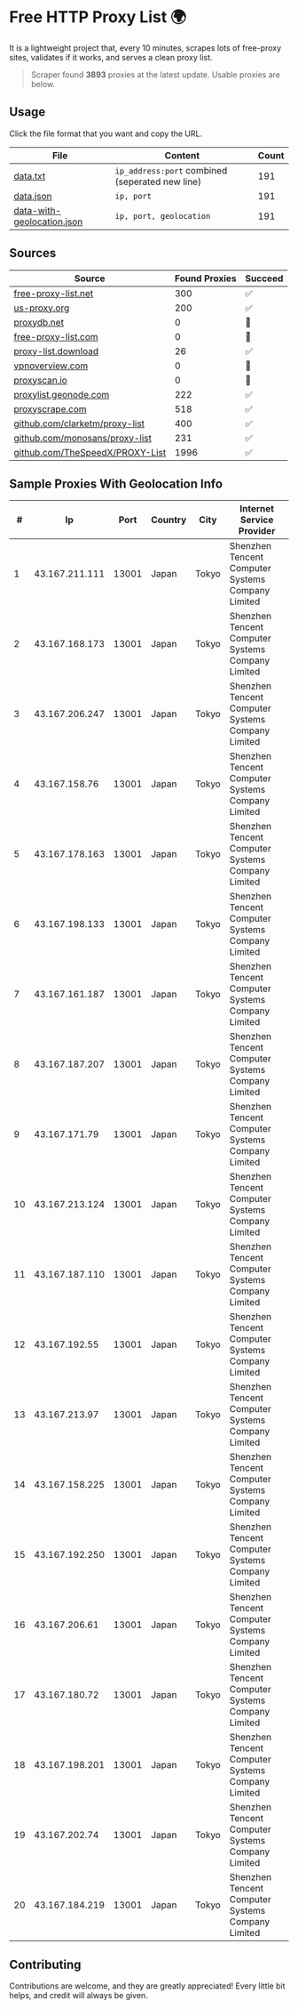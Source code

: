 
# Free HTTP Proxy List 🌍

It is a lightweight project that, every 10 minutes, scrapes lots of free-proxy sites, validates if it works, and serves a clean proxy list.


> Scraper found **3893** proxies at the latest update. Usable proxies are below.

## Usage

Click the file format that you want and copy the URL.


|File|Content|Count|
|----|-------|-----|
|[data.txt](https://raw.githubusercontent.com/themiralay/Proxy-List-World/master/data.txt)|`ip_address:port` combined (seperated new line)|191|
|[data.json](https://raw.githubusercontent.com/themiralay/Proxy-List-World/master/data.json)|`ip, port`|191|
|[data-with-geolocation.json](https://raw.githubusercontent.com/themiralay/Proxy-List-World/master/data-with-geolocation.json)|`ip, port, geolocation`|191|

## Sources

|Source|Found Proxies|Succeed|
|------|-------------|-------|
|[free-proxy-list.net](https://free-proxy-list.net)|300|✅|
|[us-proxy.org](https://www.us-proxy.org)|200|✅|
|[proxydb.net](http://proxydb.net)|0|🚫|
|[free-proxy-list.com](https://free-proxy-list.com/?page=&port=&type%5B%5D=http&type%5B%5D=https&up_time=0&search=Search)|0|🚫|
|[proxy-list.download](https://www.proxy-list.download/HTTP)|26|✅|
|[vpnoverview.com](https://vpnoverview.com/privacy/anonymous-browsing/free-proxy-servers)|0|🚫|
|[proxyscan.io](https://www.proxyscan.io)|0|🚫|
|[proxylist.geonode.com](https://proxylist.geonode.com/api/proxy-list?limit=300&page=1&sort_by=lastChecked&sort_type=desc&protocols=http,https)|222|✅|
|[proxyscrape.com](https://api.proxyscrape.com/v2/?request=displayproxies&protocol=http&timeout=10000&country=all&ssl=all&anonymity=all)|518|✅|
|[github.com/clarketm/proxy-list](https://raw.githubusercontent.com/clarketm/proxy-list/master/proxy-list-raw.txt)|400|✅|
|[github.com/monosans/proxy-list](https://raw.githubusercontent.com/monosans/proxy-list/main/proxies/http.txt)|231|✅|
|[github.com/TheSpeedX/PROXY-List](https://raw.githubusercontent.com/TheSpeedX/PROXY-List/master/http.txt)|1996|✅|


## Sample Proxies With Geolocation Info

|#|Ip|Port|Country|City|Internet Service Provider|
|-|--|----|-------|----|-------------------------|
|1|43.167.211.111|13001|Japan|Tokyo|Shenzhen Tencent Computer Systems Company Limited|
|2|43.167.168.173|13001|Japan|Tokyo|Shenzhen Tencent Computer Systems Company Limited|
|3|43.167.206.247|13001|Japan|Tokyo|Shenzhen Tencent Computer Systems Company Limited|
|4|43.167.158.76|13001|Japan|Tokyo|Shenzhen Tencent Computer Systems Company Limited|
|5|43.167.178.163|13001|Japan|Tokyo|Shenzhen Tencent Computer Systems Company Limited|
|6|43.167.198.133|13001|Japan|Tokyo|Shenzhen Tencent Computer Systems Company Limited|
|7|43.167.161.187|13001|Japan|Tokyo|Shenzhen Tencent Computer Systems Company Limited|
|8|43.167.187.207|13001|Japan|Tokyo|Shenzhen Tencent Computer Systems Company Limited|
|9|43.167.171.79|13001|Japan|Tokyo|Shenzhen Tencent Computer Systems Company Limited|
|10|43.167.213.124|13001|Japan|Tokyo|Shenzhen Tencent Computer Systems Company Limited|
|11|43.167.187.110|13001|Japan|Tokyo|Shenzhen Tencent Computer Systems Company Limited|
|12|43.167.192.55|13001|Japan|Tokyo|Shenzhen Tencent Computer Systems Company Limited|
|13|43.167.213.97|13001|Japan|Tokyo|Shenzhen Tencent Computer Systems Company Limited|
|14|43.167.158.225|13001|Japan|Tokyo|Shenzhen Tencent Computer Systems Company Limited|
|15|43.167.192.250|13001|Japan|Tokyo|Shenzhen Tencent Computer Systems Company Limited|
|16|43.167.206.61|13001|Japan|Tokyo|Shenzhen Tencent Computer Systems Company Limited|
|17|43.167.180.72|13001|Japan|Tokyo|Shenzhen Tencent Computer Systems Company Limited|
|18|43.167.198.201|13001|Japan|Tokyo|Shenzhen Tencent Computer Systems Company Limited|
|19|43.167.202.74|13001|Japan|Tokyo|Shenzhen Tencent Computer Systems Company Limited|
|20|43.167.184.219|13001|Japan|Tokyo|Shenzhen Tencent Computer Systems Company Limited|



## Contributing

Contributions are welcome, and they are greatly appreciated! Every
little bit helps, and credit will always be given.

